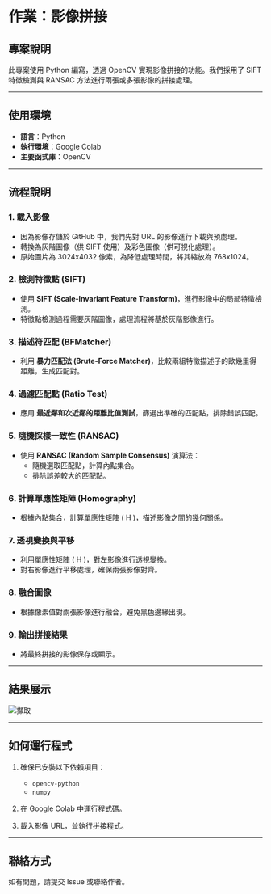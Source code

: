 # 作業：影像拼接

## 專案說明
此專案使用 Python 編寫，透過 OpenCV 實現影像拼接的功能。我們採用了 SIFT 特徵檢測與 RANSAC 方法進行兩張或多張影像的拼接處理。

---

## 使用環境
- **語言**：Python
- **執行環境**：Google Colab
- **主要函式庫**：OpenCV

---

## 流程說明

### 1. 載入影像
- 因為影像存儲於 GitHub 中，我們先對 URL 的影像進行下載與預處理。
- 轉換為灰階圖像（供 SIFT 使用）及彩色圖像（供可視化處理）。
- 原始圖片為 3024x4032 像素，為降低處理時間，將其縮放為 768x1024。

### 2. 檢測特徵點 (SIFT)
- 使用 **SIFT (Scale-Invariant Feature Transform)**，進行影像中的局部特徵檢測。
- 特徵點檢測過程需要灰階圖像，處理流程將基於灰階影像進行。

### 3. 描述符匹配 (BFMatcher)
- 利用 **暴力匹配法 (Brute-Force Matcher)**，比較兩組特徵描述子的歐幾里得距離，生成匹配對。

### 4. 過濾匹配點 (Ratio Test)
- 應用 **最近鄰和次近鄰的距離比值測試**，篩選出準確的匹配點，排除錯誤匹配。

### 5. 隨機採樣一致性 (RANSAC)
- 使用 **RANSAC (Random Sample Consensus)** 演算法：
  - 隨機選取匹配點，計算內點集合。
  - 排除誤差較大的匹配點。

### 6. 計算單應性矩陣 (Homography)
- 根據內點集合，計算單應性矩陣 \( H \)，描述影像之間的幾何關係。

### 7. 透視變換與平移
- 利用單應性矩陣 \( H \)，對左影像進行透視變換。
- 對右影像進行平移處理，確保兩張影像對齊。

### 8. 融合圖像
- 根據像素值對兩張影像進行融合，避免黑色邊緣出現。

### 9. 輸出拼接結果
- 將最終拼接的影像保存或顯示。

---

## 結果展示
![擷取](https://github.com/user-attachments/assets/d77ecf85-ad44-40d4-82c9-fcdc32584a51)


---

## 如何運行程式
1. 確保已安裝以下依賴項目：
   - `opencv-python`
   - `numpy`

2. 在 Google Colab 中運行程式碼。

3. 載入影像 URL，並執行拼接程式。

---

## 聯絡方式
如有問題，請提交 Issue 或聯絡作者。
